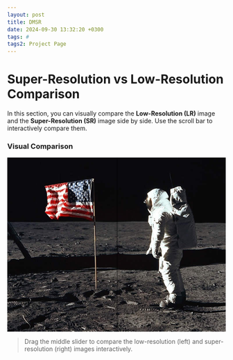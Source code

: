 ```yaml
---
layout: post
title: DMSR
date: 2024-09-30 13:32:20 +0300
tags: #
tags2: Project Page
---
```


# Super-Resolution vs Low-Resolution Comparison

In this section, you can visually compare the **Low-Resolution (LR)** image and the **Super-Resolution (SR)** image side by side. Use the scroll bar to interactively compare them.

### Visual Comparison

<div style="position: relative; width: 100%; height: 400px; overflow: hidden;">
  <!-- Low-Resolution Image -->
  <img src="dmsr/lr1.jpg" alt="Low-Resolution" style="position: absolute; width: 100%; height: 100%; object-fit: cover;">
  
  <!-- Super-Resolution Image -->
  <img src="dmsr/lr1.jpg" alt="Super-Resolution" style="position: absolute; width: 100%; height: 100%; object-fit: cover; clip-path: inset(0 50% 0 0);">
  
  <!-- Scrollable Bar -->
  <div style="position: absolute; top: 0; left: 50%; width: 3px; height: 100%; cursor: ew-resize; background: rgba(0, 0, 0, 0.3); z-index: 1;" id="slider"></div>
</div>

> Drag the middle slider to compare the low-resolution (left) and super-resolution (right) images interactively.

